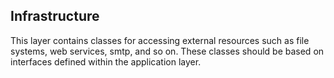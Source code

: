 ## Infrastructure

This layer contains classes for accessing external resources such as file systems, web services, smtp, and so on. These classes should be based on interfaces defined within the application layer.
